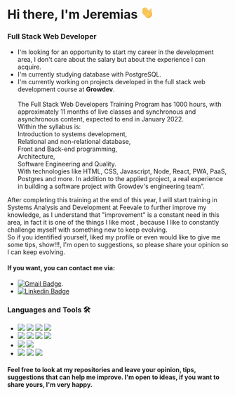 # Hi there, I'm Jeremias <img src="https://github.com/ABSphreak/ABSphreak/blob/master/gifs/Hi.gif" width="30px">
### Full Stack Web Developer

- I'm looking for an opportunity to start my career in the development area, I don't care about the salary but about the experience I can acquire.
- I'm currently studying database with PostgreSQL.
- I'm currently working on projects developed in the full stack web development course at **Growdev**.</br></br>
The Full Stack Web Developers Training Program has 1000 hours, with approximately 11 months of live classes and synchronous and asynchronous content, expected to end in January 2022.</br>
Within the syllabus is:</br>
Introduction to systems development,</br>
Relational and non-relational database,</br>
Front and Back-end programming,</br>
Architecture,</br>
Software Engineering and Quality.</br>
With technologies like HTML, CSS, Javascript, Node, React, PWA, PaaS, Postgres and more.
In addition to the applied project, a real experience in building a software project with Growdev's engineering team”.</br>

After completing this training at the end of this year, I will start training in Systems Analysis and Development at Feevale to further improve my knowledge, as I understand that "improvement" is a constant need in this area, in fact it is one of the things I like most , because I like to constantly challenge myself with something new to keep evolving.</br>
So if you identified yourself, liked my profile or even would like to give me some tips, show!!!, I'm open to suggestions, so please share your opinion so I can keep evolving.</br>

#### If you want, you can contact me via:
- [![Gmail Badge](https://img.shields.io/badge/-jeremiasbrizolla@gmail.com-6633cc?style=flat-square&logo=Gmail&logoColor=white&link=mailto:jeremiasbrizolla@gmail.com)](mailto:jeremiasbrizolla@gmail.com).
- [![Linkedin Badge](https://img.shields.io/badge/-Jeremias%20Brizolla-6633cc?style=flat-square&logo=Linkedin&logoColor=white&link=https://www.linkedin.com/in/jeremias-lorenzetti-brizolla-255243140/)](https://www.linkedin.com/in/jeremias-lorenzetti-brizolla-255243140/)</br>

### Languages and Tools 🛠 

<ul>
    <li>
        <img src="https://img.shields.io/badge/HTML5-E34F26?style=for-the-badge&logo=html5&logoColor=white" />
        <img src="https://img.shields.io/badge/CSS3-1572B6?style=for-the-badge&logo=css3&logoColor=white" />
        <img src="https://img.shields.io/badge/JavaScript-F7DF1E?style=for-the-badge&logo=javascript&logoColor=black" />
        <img src="https://img.shields.io/badge/Bootstrap-563D7C?style=for-the-badge&logo=bootstrap&logoColor=white" />
    </li>
    <li>
        <img src="https://img.shields.io/badge/TypeScript-007ACC?style=for-the-badge&logo=typescript&logoColor=white" />
        <img src="https://img.shields.io/badge/Node.js-339933?style=for-the-badge&logo=Node.js&logoColor=ffffff"/>
        <img src="https://img.shields.io/badge/-JSON-181717?style=for-the-badge&logo=json" />
        <img src="https://img.shields.io/badge/Express.js-000000?style=for-the-badge&logo=express&logoColor=white"/>
    </li>
    <li>
        <img src="https://img.shields.io/badge/MySQL-00000F?style=for-the-badge&logo=mysql&logoColor=white" />
        <img src="https://img.shields.io/badge/PostgreSQL-316192?style=for-the-badge&logo=postgresql&logoColor=white" />
    </li>
    <li>
        <img src="https://img.shields.io/badge/-GitHub-181717?style=for-the-badge&logo=github"/>
        <img src="https://img.shields.io/badge/-Git-%23F05032?style=for-the-badge&logo=git&logoColor=%23ffffff"/>
        <img src="https://img.shields.io/badge/Heroku-430098?style=for-the-badge&logo=heroku&logoColor=white" />
    </li>
</ul>

#### Feel free to look at my repositories and leave your opinion, tips, suggestions that can help me improve. I'm open to ideas, if you want to share yours, I'm very happy.
